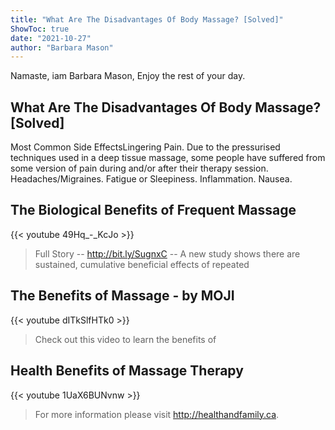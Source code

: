 ```yaml
---
title: "What Are The Disadvantages Of Body Massage? [Solved]"
ShowToc: true 
date: "2021-10-27"
author: "Barbara Mason" 
---
```


Namaste, iam Barbara Mason, Enjoy the rest of your day.
## What Are The Disadvantages Of Body Massage? [Solved]
Most Common Side EffectsLingering Pain. Due to the pressurised techniques used in a deep tissue massage, some people have suffered from some version of pain during and/or after their therapy session. 
 Headaches/Migraines. 
 Fatigue or Sleepiness. 
 Inflammation. 
 Nausea.

## The Biological Benefits of Frequent Massage
{{< youtube 49Hq_-_KcJo >}}
>Full Story -- http://bit.ly/SugnxC -- A new study shows there are sustained, cumulative beneficial effects of repeated 

## The Benefits of Massage - by MOJI
{{< youtube dITkSlfHTk0 >}}
>Check out this video to learn the benefits of 

## Health Benefits of Massage Therapy
{{< youtube 1UaX6BUNvnw >}}
>For more information please visit http://healthandfamily.ca.

